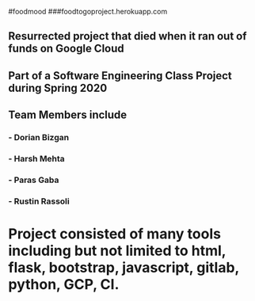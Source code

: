 #foodmood
###foodtogoproject.herokuapp.com

## Resurrected project that died when it ran out of funds on Google Cloud
## Part of a Software Engineering Class Project during Spring 2020

## Team Members include
### - Dorian Bizgan
### - Harsh Mehta
### - Paras Gaba
### - Rustin Rassoli

# Project consisted of many tools including but not limited to html, flask, bootstrap, javascript, gitlab, python, GCP, CI.
